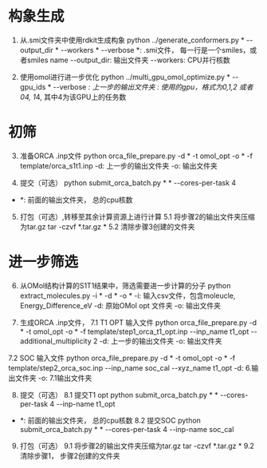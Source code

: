 # 构象生成
1. 从.smi文件夹中使用rdkit生成构象
python ../generate_conformers.py * --output_dir * --workers * --verbose
*: .smi文件， 每一行是一个smiles，或者smiles  name
--output_dir: 输出文件夹
--workers: CPU并行核数

2. 使用omol进行进一步优化
python ../multi_gpu_omol_optimize.py * --gpu_ids * --verbose
*: 上一步的输出文件夹
*: 使用的gpu，格式为0,1,2 或者 0*4, 1*4, 其中4为该GPU上的任务数

# 初筛
3. 准备ORCA .inp文件
python orca_file_prepare.py -d * -t omol_opt -o * -f template/orca_s1t1.inp
-d: 上一步的输出文件夹
-o: 输出文件夹

4. 提交（可选）
python submit_orca_batch.py * * --cores-per-task 4
* *: 前面的输出文件夹， 总的cpu核数

5. 打包（可选）,转移至其余计算资源上进行计算
5.1 将步骤2的输出文件夹压缩为tar.gz
tar -czvf *.tar.gz *
5.2 清除步骤3创建的文件夹 

# 进一步筛选
6. 从OMol结构计算的S1T1结果中，筛选需要进一步计算的分子
python extract_molecules.py -i * -d * -o * 
-i: 输入csv文件，包含moleucle, Energy_Difference_eV 
-d: 原始OMol opt 文件夹
-o: 输出文件夹

7. 生成ORCA .inp文件， 
7.1 T1 OPT 输入文件
python orca_file_prepare.py -d * -t omol_opt -o * -f template/step1_orca_t1_opt.inp --inp_name t1_opt --additional_multiplicity 2
-d: 上一步的输出文件夹
-o: 输出文件夹

7.2 SOC 输入文件
python orca_file_prepare.py -d * -t omol_opt -o * -f template/step2_orca_soc.inp --inp_name soc_cal --xyz_name t1_opt
-d: 6.输出文件夹
-o: 7.1输出文件夹

8. 提交（可选）
8.1 提交T1 opt
python submit_orca_batch.py * * --cores-per-task 4 --inp-name t1_opt
* *: 前面的输出文件夹， 总的cpu核数
8.2 提交SOC 
python submit_orca_batch.py * * --cores-per-task 4 --inp-name soc_cal

9. 打包（可选）
9.1 将步骤2的输出文件夹压缩为tar.gz
tar -czvf *.tar.gz *
9.2 清除步骤1， 步骤2创建的文件夹 
